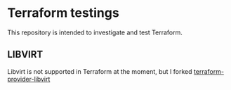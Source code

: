 # Terraform testings
This repository is intended to investigate and test Terraform.

## LIBVIRT
Libvirt is not supported in Terraform at the moment, but I forked [terraform-provider-libvirt](http://github.com/dmacvicar/terraform-provider-libvirt.git)
